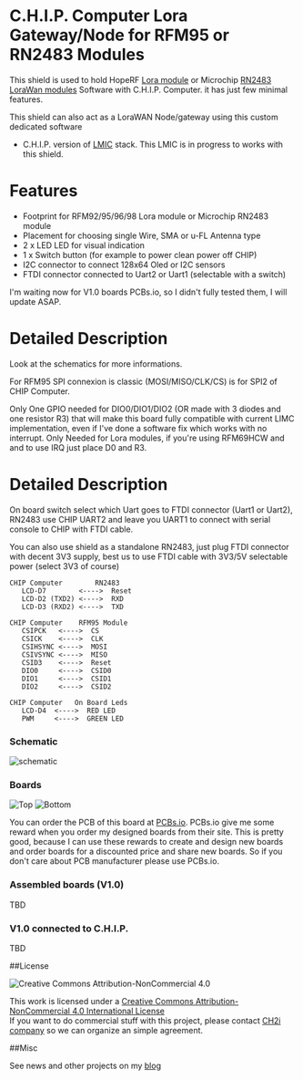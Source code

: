 C.H.I.P. Computer Lora Gateway/Node for RFM95 or RN2483 Modules
===============================================================

This shield is used to hold HopeRF [Lora module][4] or Microchip [RN2483 LoraWan modules][3] Software with C.H.I.P. Computer. it has just few minimal features. 

This shield can also act as a LoraWAN Node/gateway using this custom dedicated software    
- C.H.I.P. version of [LMIC][9] stack. This LMIC is in progress to works with this shield.


Features
========
- Footprint for RFM92/95/96/98 Lora module or Microchip RN2483 module
- Placement for choosing single Wire, SMA or u-FL Antenna type
- 2 x LED LED for visual indication
- 1 x Switch button (for example to power clean power off CHIP)
- I2C connector to connect 128x64 Oled or I2C sensors
- FTDI connector connected to Uart2 or Uart1 (selectable with a switch)

I'm waiting now for V1.0 boards PCBs.io, so I didn't fully tested them, I will update ASAP.

Detailed Description
====================

Look at the schematics for more informations.

For RFM95 SPI connexion is classic (MOSI/MISO/CLK/CS) is for SPI2 of CHIP Computer.

Only One GPIO needed for DIO0/DIO1/DIO2 (OR made with 3 diodes and one resistor R3) that will make this board fully compatible with current LIMC implementation, even if I've done a software fix which works with no interrupt. Only Needed for Lora modules, if you're using RFM69HCW and and to use IRQ just place D0 and R3.


Detailed Description
====================

On board switch select which Uart goes to FTDI connector (Uart1 or Uart2), RN2483 use CHIP UART2 and leave you UART1 to connect with serial console to CHIP with FTDI cable.

You can also use shield as a standalone RN2483, just plug FTDI connector with decent 3V3 supply, best us to use FTDI cable with 3V3/5V selectable power (select 3V3 of course)


```
CHIP Computer        RN2483
   LCD-D7        <---->  Reset
   LCD-D2 (TXD2) <---->  RXD
   LCD-D3 (RXD2) <---->  TXD

CHIP Computer    RFM95 Module
   CSIPCK   <---->  CS
   CSICK    <---->  CLK
   CSIHSYNC <---->  MOSI
   CSIVSYNC <---->  MISO
   CSID3    <---->  Reset
   DIO0     <---->  CSID0
   DIO1     <---->  CSID1
   DIO2     <---->  CSID2

CHIP Computer   On Board Leds
   LCD-D4  <---->  RED LED
   PWM     <---->  GREEN LED
```

### Schematic  
![schematic](https://raw.githubusercontent.com/hallard/LoraCHIP/master/pictures/LoraCHIP-sch.png)  

### Boards  
<img src="https://raw.githubusercontent.com/hallard/LoraCHIP/master/pictures/LoraCHIP-top.png" alt="Top">    

<img src="https://raw.githubusercontent.com/hallard/LoraCHIP/master/pictures/LoraCHIP-bot.png" alt="Bottom"> 

You can order the PCB of this board at [PCBs.io][8]. PCBs.io give me some reward when you order my designed boards from their site. This is pretty good, because I can use these rewards to create and design new boards and order boards for a discounted price and share new boards. So if you don't care about PCB manufacturer please use PCBs.io.

### Assembled boards (V1.0)

TBD

### V1.0 connected to C.H.I.P.

TBD

##License

<img alt="Creative Commons Attribution-NonCommercial 4.0" src="https://i.creativecommons.org/l/by-nc/4.0/88x31.png">   

This work is licensed under a [Creative Commons Attribution-NonCommercial 4.0 International License](http://creativecommons.org/licenses/by-nc/4.0/)    
If you want to do commercial stuff with this project, please contact [CH2i company](https://www.ch2i.eu/en#support) so we can organize an simple agreement.

##Misc

See news and other projects on my [blog][2] 

[1]: https://staging.thethingsnetwork.org/wiki/Hardware/Gateways/DIY 
[2]: https://hallard.me
[3]: http://www.microchip.com/wwwproducts/en/RN2483
[4]: http://www.hoperf.com/rf_transceiver/lora/
[8]: https://PCBs.io/share/46N5m
[9]: https://github.com/hallard/arduino-lmic/tree/rpi
[13]: https://github.com/hallard/arduino-lmic/blob/rpi/README.md
